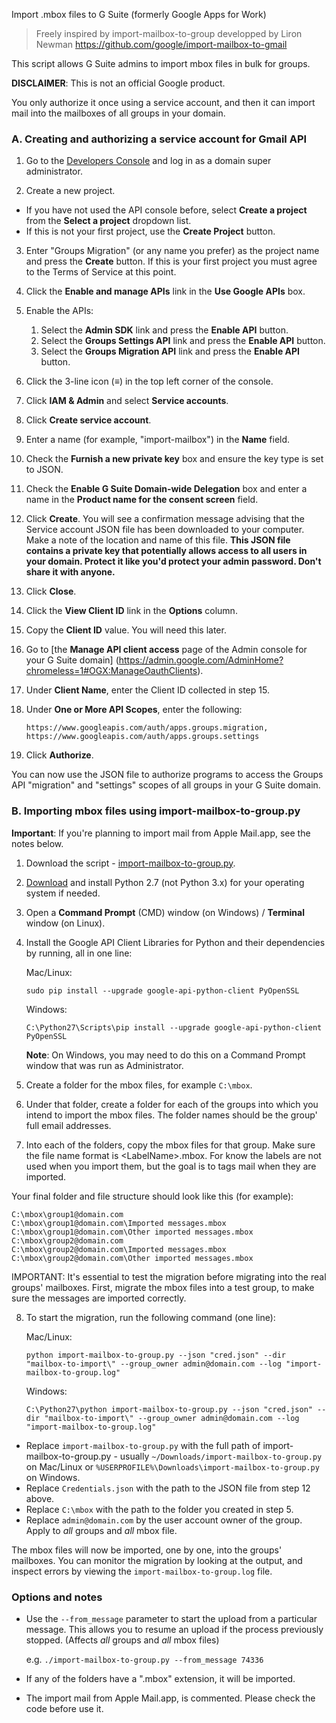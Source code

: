 
Import .mbox files to G Suite (formerly Google Apps for Work)

> Freely inspired by import-mailbox-to-group developped by Liron Newman
> https://github.com/google/import-mailbox-to-gmail

This script allows G Suite admins to import mbox files in bulk for groups.

**DISCLAIMER**: This is not an official Google product.


You only authorize it once using a service account, and then it can import mail
into the mailboxes of all groups in your domain.

### A. Creating and authorizing a service account for Gmail API

1. Go to the [Developers Console](https://console.developers.google.com/project)
   and log in as a domain super administrator.

2. Create a new project.

 * If you have not used the API console before, select **Create a project** from
   the **Select a project** dropdown list.
 * If this is not your first project, use the **Create Project** button.

3. Enter "Groups Migration" (or any name you prefer) as the project name and press the
   **Create** button. If this is your first project you must agree to the Terms of
   Service at this point.

4. Click the **Enable and manage APIs** link in the **Use Google APIs** box.

5. Enable the APIs:
    1. Select the **Admin SDK** link and press the **Enable API** button.
    1. Select the **Groups Settings API** link and press the **Enable API** button.
    1. Select the **Groups Migration API** link and press the **Enable API** button.

6. Click the 3-line icon (**≡**) in the top left corner of the console.

7. Click **IAM & Admin** and select **Service accounts**.

8. Click **Create service account**.

9. Enter a name (for example, "import-mailbox") in the **Name** field.

10. Check the **Furnish a new private key** box and ensure the key type is set
    to JSON.

11. Check the **Enable G Suite Domain-wide Delegation** box and enter a name
    in the **Product name for the consent screen** field.

12. Click **Create**. You will see a confirmation message advising that the
    Service account JSON file has been downloaded to your computer. Make a note
    of the location and name of this file. **This JSON file contains a private
    key that potentially allows access to all users in your domain. Protect it
    like you'd protect your admin password. Don't share it with anyone.**

13. Click **Close**.

14. Click the **View Client ID** link in the **Options** column.

15. Copy the **Client ID** value. You will need this later.

16. Go to [the **Manage API client access** page of the Admin console for your
    G Suite domain]
    (https://admin.google.com/AdminHome?chromeless=1#OGX:ManageOauthClients).

17. Under **Client Name**, enter the Client ID collected in step 15.

18. Under **One or More API Scopes**, enter the following:
    ```
    https://www.googleapis.com/auth/apps.groups.migration,
    https://www.googleapis.com/auth/apps.groups.settings
    ```
19. Click **Authorize**.

You can now use the JSON file to authorize programs to access the Groups API
"migration" and "settings" scopes of all groups in your G Suite domain.

### B. Importing mbox files using import-mailbox-to-group.py

**Important**: If you're planning to import mail from Apple Mail.app, see the notes below.

1. Download the script - [import-mailbox-to-group.py]().

2. [Download](https://www.python.org/downloads/) and install Python 2.7 (not
   Python 3.x) for your operating system if needed.

3. Open a **Command Prompt** (CMD) window (on Windows) / **Terminal** window
   (on Linux).

4. Install the Google API Client Libraries for Python and their dependencies by
   running, all in one line:

   Mac/Linux:
   ```
   sudo pip install --upgrade google-api-python-client PyOpenSSL
   ```

   Windows:
   ```
   C:\Python27\Scripts\pip install --upgrade google-api-python-client PyOpenSSL
   ```

   **Note**: On Windows, you may need to do this on a Command Prompt window that
   was run as Administrator.

5. Create a folder for the mbox files, for example `C:\mbox`.

6. Under that folder, create a folder for each of the groups into which you
   intend to import the mbox files. The folder names should be the group' full
   email addresses.

7. Into each of the folders, copy the mbox files for that group. Make sure the
   file name format is &lt;LabelName&gt;.mbox. For know the labels are not used when you import them, but the goal is to tags mail when they are imported.

  Your final folder and file structure should look like this (for example):
  ```C:\mbox
  C:\mbox\group1@domain.com
  C:\mbox\group1@domain.com\Imported messages.mbox
  C:\mbox\group1@domain.com\Other imported messages.mbox
  C:\mbox\group2@domain.com
  C:\mbox\group2@domain.com\Imported messages.mbox
  C:\mbox\group2@domain.com\Other imported messages.mbox
  ```

  IMPORTANT: It's essential to test the migration before migrating into the real
  groups' mailboxes. First, migrate the mbox files into a test group, to make sure
  the messages are imported correctly.

8. To start the migration, run the following command (one line):

   Mac/Linux:
   ```
   python import-mailbox-to-group.py --json "cred.json" --dir "mailbox-to-import\" --group_owner admin@domain.com --log "import-mailbox-to-group.log"
   ```

   Windows:
   ```
   C:\Python27\python import-mailbox-to-group.py --json "cred.json" --dir "mailbox-to-import\" --group_owner admin@domain.com --log "import-mailbox-to-group.log"
   ```

  * Replace `import-mailbox-to-group.py` with the full path of import-mailbox-to-group.py -
    usually `~/Downloads/import-mailbox-to-group.py` on Mac/Linux or
    `%USERPROFILE%\Downloads\import-mailbox-to-group.py` on Windows.
  * Replace `Credentials.json` with the path to the JSON file from step 12
    above.
  * Replace `C:\mbox` with the path to the folder you created in step 5.
  * Replace `admin@domain.com` by the user account owner of the group. Apply to _all_ groups and _all_ mbox file.

The mbox files will now be imported, one by one, into the groups' mailboxes. You
can monitor the migration by looking at the output, and inspect errors by
viewing the `import-mailbox-to-group.log` file.

### Options and notes

* Use the `--from_message` parameter to start the upload from a particular message.
  This allows you to resume an upload if the process previously stopped. (Affects
  _all_ groups and _all_ mbox files)

  e.g. `./import-mailbox-to-group.py --from_message 74336`
* If any of the folders have a ".mbox" extension, it will be imported.
* The import mail from Apple Mail.app, is commented. Please check the code before use it.
